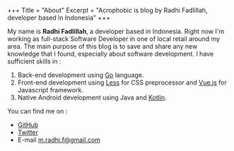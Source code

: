 +++
Title = "About"
Excerpt = "Acrophobic is blog by Radhi Fadlillah, developer based in Indonesia"
+++

My name is **Radhi Fadlillah**, a developer based in Indonesia. Right now I'm working as full-stack Software Developer in one of local retail around my area. The main purpose of this blog is to save and share any new knowledge that I found, especially about software development. I have sufficient skills in :

1. Back-end development using [Go](https://golang.org/) language.
2. Front-end development using [Less](http://lesscss.org/) for CSS preprocessor and [Vue.js](https://vuejs.org/) for Javascript framework.
3. Native Android development using Java and [Kotlin](https://kotlinlang.org/).

You can find me on :

- [GitHub](https://github.com/RadhiFadlillah)
- [Twitter](https://twitter.com/acrophobic_m)
- E-mail m.radhi.f@gmail.com